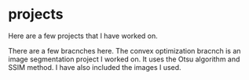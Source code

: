# projects

Here are a few projects that I have worked on.

There are a few bracnches here. The convex optimization bracnch is an image segmentation project I worked on. It uses the Otsu algorithm and SSIM method. I have also included the images I used. 

